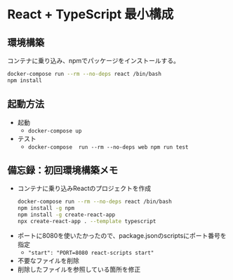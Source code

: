 # React + TypeScript 最小構成

## 環境構築

コンテナに乗り込み、npmでパッケージをインストールする。
```bash
docker-compose run --rm --no-deps react /bin/bash
npm install
```

## 起動方法

- 起動
  - `docker-compose up`
- テスト
  - `docker-compose  run --rm --no-deps web npm run test`

## 備忘録：初回環境構築メモ

- コンテナに乗り込みReactのプロジェクトを作成
  ```bash
  docker-compose run --rm --no-deps react /bin/bash
  npm install -g npm
  npm install -g create-react-app
  npx create-react-app . --template typescript
  ```
- ポートに8080を使いたかったので、package.jsonのscriptsにポート番号を指定
  - `"start": "PORT=8080 react-scripts start"`
- 不要なファイルを削除
- 削除したファイルを参照している箇所を修正

